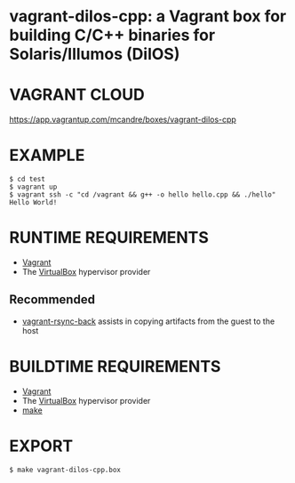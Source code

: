 # vagrant-dilos-cpp: a Vagrant box for building C/C++ binaries for Solaris/Illumos (DilOS)

# VAGRANT CLOUD

https://app.vagrantup.com/mcandre/boxes/vagrant-dilos-cpp

# EXAMPLE

```console
$ cd test
$ vagrant up
$ vagrant ssh -c "cd /vagrant && g++ -o hello hello.cpp && ./hello"
Hello World!
```

# RUNTIME REQUIREMENTS

* [Vagrant](https://www.vagrantup.com)
* The [VirtualBox](https://www.virtualbox.org) hypervisor provider

## Recommended

* [vagrant-rsync-back](https://github.com/smerrill/vagrant-rsync-back) assists in copying artifacts from the guest to the host

# BUILDTIME REQUIREMENTS

* [Vagrant](https://www.vagrantup.com)
* The [VirtualBox](https://www.virtualbox.org) hypervisor provider
* [make](https://www.gnu.org/software/make/)

# EXPORT

```console
$ make vagrant-dilos-cpp.box
```
